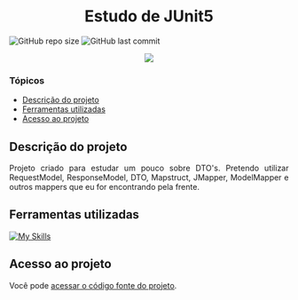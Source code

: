 # <h1 align="center"> Estudo de JUnit5 </h1>
![GitHub repo size](https://img.shields.io/github/repo-size/PedroQueiroz1/EstudoDeDTOs?style=plastic)
![GitHub last commit](https://img.shields.io/github/last-commit/PedroQueiroz1/EstudoDeDTOs?style=plastic)

<p align="center">
   <img src="http://img.shields.io/static/v1?label=STATUS&message=EM%20DESENVOLVIMENTO&color=RED&style=for-the-badge" #vitrinedev/>
</p>

### Tópicos 

- [Descrição do projeto](#descrição-do-projeto)
- [Ferramentas utilizadas](#ferramentas-utilizadas)
- [Acesso ao projeto](#acesso-ao-projeto)

## Descrição do projeto 

<p align="justify">
   Projeto criado para estudar um pouco sobre DTO's. Pretendo utilizar RequestModel, ResponseModel, DTO, Mapstruct, JMapper, ModelMapper e outros mappers que eu for encontrando pela frente.
  
## Ferramentas utilizadas
[![My Skills](https://skillicons.dev/icons?i=java,maven)](https://skillicons.dev)

## Acesso ao projeto

Você pode [acessar o código fonte do projeto](https://github.com/PedroQueiroz1/EstudoDeDTOs).
